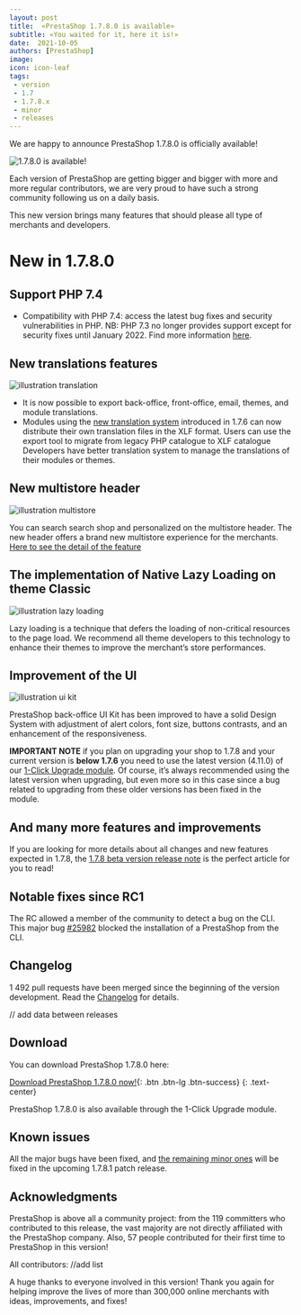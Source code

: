```yaml
---
layout: post
title:  «PrestaShop 1.7.8.0 is available»
subtitle: «You waited for it, here it is!»
date:  2021-10-05
authors: [PrestaShop]
image: 
icon: icon-leaf
tags:
 - version
 - 1.7
 - 1.7.8.x
 - minor
 - releases
---
```


We are happy to announce PrestaShop 1.7.8.0 is officially available!

![1.7.8.0 is available!](/assets/images/2021/10/)

Each version of PrestaShop are getting bigger and bigger with more and more regular contributors, we are very proud to have such a strong community following us on a daily basis. 

This new version brings many features that should please all type of merchants and developers. 

# New in 1.7.8.0
## Support PHP 7.4

* Compatibility with PHP 7.4: access the latest bug fixes and security vulnerabilities in PHP. 
NB: PHP 7.3 no longer provides support except for security fixes until January 2022. Find more information [here](https://devdocs.prestashop.com/1.7/basics/installation/system-requirements/).

## New translations features

![illustration translation](/assets/images/2021/10/illustration_translation.png)

* It is now possible to export back-office, front-office, email, themes, and module translations.
* Modules using the  [new translation system](https://devdocs.prestashop.com/1.7/modules/creation/module-translation/new-system/)  introduced in 1.7.6 can now distribute their own translation files in the XLF format. Users can use the export tool to migrate from legacy PHP catalogue to XLF catalogue
Developers have better translation system to manage the translations of their modules or themes.

##  New multistore header

![illustration multistore](/assets/images/2021/10/illustration_multistore.png)
 
You can search search shop and personalized on the multistore header. The new header offers a brand new multistore experience for the merchants.
[Here to see the detail of the feature](https://build.prestashop.com/news/multistore-news-in-1.7.8/) 

## The implementation of Native Lazy Loading on theme Classic

![illustration lazy loading](/assets/images/2021/10/illustration_lazy_loading.png)

Lazy loading is a technique that defers the loading of non-critical resources to the page load. We recommend all theme developers to this technology to enhance their themes to improve the merchant’s store performances.

## Improvement of the UI

![illustration ui kit](/assets/images/2021/10/illustration_ui_kit.png)

PrestaShop back-office UI Kit has been improved to have a solid Design System with adjustment of alert colors, font size, buttons contrasts, and an enhancement of the responsiveness.

**IMPORTANT NOTE** if you plan on upgrading your shop to 1.7.8 and your current version is **below 1.7.6** you need to use the latest version (4.11.0) of our [1-Click Upgrade module](https://github.com/PrestaShop/autoupgrade). Of course, it’s always recommended using the latest version when upgrading, but even more so in this case since a bug related to upgrading from these older versions has been fixed in the module.

## And many more features and improvements
If you are looking for more details about all changes and new features expected in 1.7.8, the [1.7.8 beta version release note](https://build.prestashop.com/news/prestashop-1-7-8-0-beta-release/) is the perfect article for you to read!

## Notable fixes since RC1
The RC allowed a member of the community to detect a bug on the CLI. 
This major bug [#25982](https://github.com/PrestaShop/PrestaShop/issues/25959) blocked the installation of a PrestaShop from the CLI. 

## Changelog

1 492 pull requests have been merged since the beginning of the version development. Read the [Changelog](https://github.com/PrestaShop/PrestaShop/releases/tag/1.7.8.0) for details. 

// add data between releases

## Download

You can download PrestaShop 1.7.8.0 here:

[Download PrestaShop 1.7.8.0 now!](https://www.prestashop.com/en/developers-versions){: .btn .btn-lg .btn-success}
{: .text-center}
 
PrestaShop 1.7.8.0 is also available through the 1-Click Upgrade module. 

## Known issues

All the major bugs have been fixed, and [the remaining minor ones](https://github.com/PrestaShop/PrestaShop/issues?q=+is%3Aissue+milestone%3A1.7.8.1+) will be fixed in the upcoming 1.7.8.1 patch release.

## Acknowledgments

PrestaShop is above all a community project: from the 119 committers who contributed to this release, the vast majority are not directly affiliated with the PrestaShop company. Also, 57 people contributed for their first time to PrestaShop in this version!

All contributors:
//add list

A huge thanks to everyone involved in this version!
Thank you again for helping improve the lives of more than 300,000 online merchants with ideas, improvements, and fixes!

